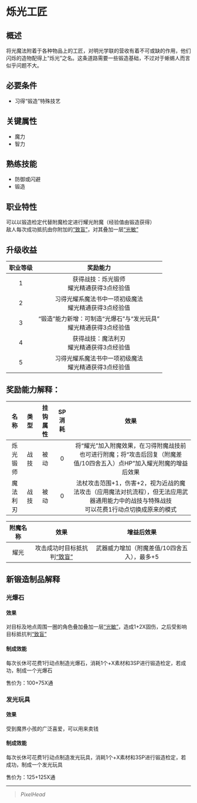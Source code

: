 # 烁光工匠

## 概述

将光魔法附着于各种物品上的工匠，对明光学联的营收有着不可或缺的作用，他们闪烁的造物配得上“烁光”之名。这条道路需要一些锻造基础，不过对于蜥蜴人而言似乎问题不大。

## 必要条件

* 习得“锻造”特殊技艺

## 关键属性

* 魔力
* 智力

## 熟练技能

* 防御或闪避
* 锻造
  
## 职业特性

可以以锻造检定代替附魔检定进行耀光附魔（经验值由锻造获得）<br>敌人每次成功抵抗由你附加的<a href="../../../../status/normal/#致盲" target="_blank">“致盲”</a>，对其叠加一层<a href="../../../../status/mark/#光敏" target="_blank">“光敏”</a>

## 升级收益

职业等级|奖励能力
:--:|:--:
1|获得战技：烁光锻师<br>耀光精通获得3点经验值
2|习得光耀系魔法书中一项初级魔法<br>耀光精通获得3点经验值
3|“锻造”能力新增：可制造“光爆石”与“发光玩具”<br>耀光精通获得3点经验值
4|获得战技：魔法利刃<br>耀光精通获得3点经验值
5|习得光耀系魔法书中一项初级魔法<br>耀光精通获得3点经验值


## 奖励能力解释：

名称|类型|挂钩属性|SP消耗|效果
:--:|:--:|:--:|:--:|:--:
烁光锻师|战技|被动|0|将“耀光”加入附魔效果，在习得附魔战技前也可进行附魔；将“攻击后回复（附魔差值/10四舍五入）点HP”加入耀光附魔的增益后效果
魔法利刃|战技|被动|0|法杖攻击范围+1，伤害+2，视为近战的魔法攻击（应用魔法对抗流程），但无法应用武器通用能力中的战技与特殊战技<br>可以花费1行动点切换成原来的模式

附魔名称|效果|增益后效果
:--:|:--:|:--:
耀光|攻击成功时目标抵抗判<a href="../../../../status/normal/#致盲" target="_blank">“致盲”</a>|武器威力增加（附魔差值/10四舍五入），最多+5

## 新锻造制品解释

### 光爆石

#### 效果

对目标及地点周围一圈的角色叠加叠加一层<a href="../../../../status/mark/#光敏" target="_blank">“光敏”</a>，造成1+2X固伤，之后受影响目标抵抗判<a href="../../../../status/normal/#致盲" target="_blank">“致盲”</a>

#### 制成效能

每次长休可花费1行动点制造光爆石，消耗1个+X素材和3SP进行锻造检定，若成功，制成一个光爆石

售价为：100+75X通

### 发光玩具

#### 效果

受到魔界小孩的广泛喜爱，可以用来卖钱

#### 制成效能

每次长休可花费1行动点制造发光玩具，消耗1个+X素材和3SP进行锻造检定，若成功，制成一个发光玩具

售价为：125+125X通

---

> *PixelHead*